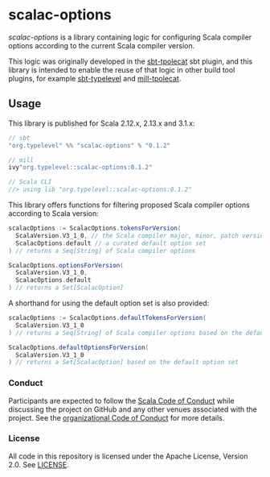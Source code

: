 # scalac-options

*scalac-options* is a library containing logic for configuring Scala compiler options according to the current Scala compiler version.

This logic was originally developed in the [sbt-tpolecat](https://github.com/typelevel/sbt-tpolecat) sbt plugin, and this library is intended to enable the reuse of that logic in other build tool plugins, for example [sbt-typelevel](https://github.com/typelevel/sbt-typelevel) and [mill-tpolecat](https://github.com/DavidGregory084/mill-tpolecat).

## Usage

This library is published for Scala 2.12.x, 2.13.x and 3.1.x:

```scala
// sbt
"org.typelevel" %% "scalac-options" % "0.1.2"

// mill
ivy"org.typelevel::scalac-options:0.1.2"

// Scala CLI
//> using lib "org.typelevel::scalac-options:0.1.2"
```

This library offers functions for filtering proposed Scala compiler options according to Scala version:

```scala
scalacOptions := ScalacOptions.tokensForVersion(
  ScalaVersion.V3_1_0, // the Scala compiler major, minor, patch version
  ScalacOptions.default // a curated default option set
) // returns a Seq[String] of Scala compiler options

ScalacOptions.optionsForVersion(
  ScalaVersion.V3_1_0,
  ScalacOptions.default
) // returns a Set[ScalacOption]
```

A shorthand for using the default option set is also provided:

```scala
scalacOptions := ScalacOptions.defaultTokensForVersion(
  ScalaVersion.V3_1_0
) // returns a Seq[String] of Scala compiler options based on the default option set

ScalacOptions.defaultOptionsForVersion(
  ScalaVersion.V3_1_0
) // returns a Set[ScalacOption] based on the default option set
```

### Conduct

Participants are expected to follow the [Scala Code of Conduct](https://www.scala-lang.org/conduct/) while discussing the project on GitHub and any other venues associated with the project. See the [organizational Code of Conduct](https://github.com/typelevel/.github/blob/main/CODE_OF_CONDUCT.md) for more details.

### License

All code in this repository is licensed under the Apache License, Version 2.0. See [LICENSE](./LICENSE).
